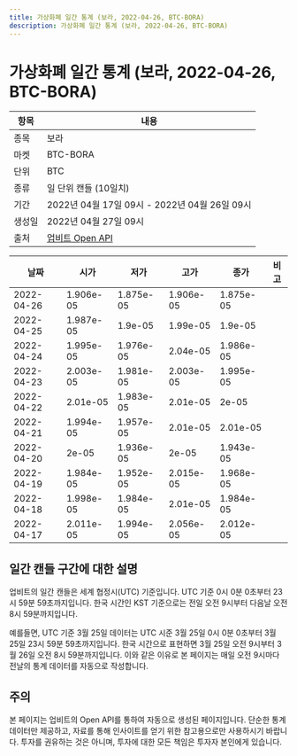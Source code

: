 ```yaml
---
title: 가상화폐 일간 통계 (보라, 2022-04-26, BTC-BORA)
description: 가상화폐 일간 통계 (보라, 2022-04-26, BTC-BORA)
---
```



가상화폐 일간 통계 (보라, 2022-04-26, BTC-BORA)
===

|항목|내용|
|--|--|
|종목|보라|
|마켓|BTC-BORA|
|단위|BTC|
|종류|일 단위 캔들 (10일치)|
|기간|2022년 04월 17일 09시 - 2022년 04월 26일 09시|
|생성일|2022년 04월 27일 09시|
|출처|[업비트 Open API](https://docs.upbit.com)|


|날짜|시가|저가|고가|종가|비고|
|--|--|--|--|--|--|
|2022-04-26|1.906e-05|1.875e-05|1.906e-05|1.875e-05|    |
|2022-04-25|1.987e-05|1.9e-05|1.99e-05|1.9e-05|    |
|2022-04-24|1.995e-05|1.976e-05|2.04e-05|1.986e-05|    |
|2022-04-23|2.003e-05|1.981e-05|2.003e-05|1.995e-05|    |
|2022-04-22|2.01e-05|1.983e-05|2.01e-05|2e-05|    |
|2022-04-21|1.994e-05|1.957e-05|2.01e-05|2.01e-05|    |
|2022-04-20|2e-05|1.936e-05|2e-05|1.943e-05|    |
|2022-04-19|1.984e-05|1.952e-05|2.015e-05|1.968e-05|    |
|2022-04-18|1.998e-05|1.984e-05|2.01e-05|1.984e-05|    |
|2022-04-17|2.011e-05|1.994e-05|2.056e-05|2.012e-05|    |


일간 캔들 구간에 대한 설명
---


업비트의 일간 캔들은 세계 협정시(UTC) 기준입니다. 
UTC 기준 0시 0분 0초부터 23시 59분 59초까지입니다. 
한국 시간인 KST 기준으로는 전일 오전 9시부터 다음날 오전 8시 59분까지입니다. 


예를들면, UTC 기준 3월 25일 데이터는 UTC 시준 3월 25일 0시 0분 0초부터 3월 25일 23시 59분 59초까지입니다. 
한국 시간으로 표현하면 3월 25일 오전 9시부터 3월 26일 오전 8시 59분까지입니다. 
이와 같은 이유로 본 페이지는 매일 오전 9시마다 전날의 통계 데이터를 자동으로 작성합니다. 


주의
---


본 페이지는 업비트의 Open API를 통하여 자동으로 생성된 페이지입니다. 
단순한 통계 데이터만 제공하고, 자료를 통해 인사이트를 얻기 위한 참고용으로만 사용하시기 바랍니다. 
투자를 권유하는 것은 아니며, 투자에 대한 모든 책임은 투자자 본인에게 있습니다. 
